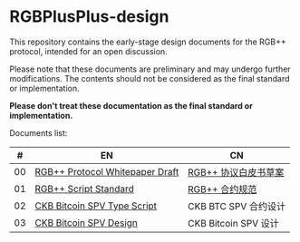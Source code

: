 # RGBPlusPlus-design

This repository contains the early-stage design documents for the RGB++ protocol, intended for an open discussion. 

Please note that these documents are preliminary and may undergo further modifications. The contents should not be considered as the final standard or implementation.

**Please don't treat these documentation as the final standard or implementation.**

Documents list:

| # | EN | CN |
| -- | -- | -- |
| 00 | [RGB++ Protocol Whitepaper Draft](./docs/light-paper-en.md) | [RGB++ 协议白皮书草案](./docs/light-paper-cn.md) |
| 01 | [RGB++ Script Standard](./docs/lockscript-design-prd-en.md) | [RGB++ 合约规范](./docs/lockscript-design-prd-cn.md) |
| 02 | [CKB Bitcoin SPV Type Script](https://github.com/ckb-cell/ckb-bitcoin-spv-contracts/blob/master/contracts/ckb-bitcoin-spv-type-lock/README.md) | CKB BTC SPV 合约设计 |
| 03 | [CKB Bitcoin SPV Design](https://github.com/ckb-cell/ckb-bitcoin-spv/blob/master/docs/Design.md) | CKB Bitcoin SPV 设计 |
